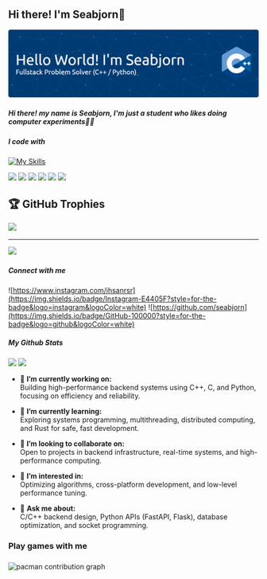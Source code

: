 ## Hi there! I'm Seabjorn👋

![seabbjorn](img/github-header-banner.png)


##### Hi there! my name is Seabjorn, I'm just a student who likes doing computer experiments😶‍🌫️

##### I code with

[![My Skills](https://skillicons.dev/icons?i=cpp,c,cs,html,js,python,laravel)](https://skillicons.dev)

<img src="https://img.shields.io/badge/C%2B%2B-00599C?style=for-the-badge&logo=c%2B%2B&logoColor=white" /> <img src="https://img.shields.io/badge/Python-FFD43B?style=for-the-badge&logo=python&logoColor=blue" /> <img src="https://img.shields.io/badge/Ruby-CC342D?style=for-the-badge&logo=ruby&logoColor=white" /> <img src="https://img.shields.io/badge/C-00599C?style=for-the-badge&logo=c&logoColor=white" /> <img src="https://img.shields.io/badge/Streamlit-FF4B4B?style=for-the-badge&logo=Streamlit&logoColor=white"/> <img src="https://img.shields.io/badge/JavaScript-323330?style=for-the-badge&logo=javascript&logoColor=F7DF1E" />




## 🏆 GitHub Trophies
![](https://github-profile-trophy.vercel.app/?username=francescobianco&theme=radical&no-frame=false&no-bg=true&margin-w=4)

---
[![](https://visitcount.itsvg.in/api?id=francescobianco&icon=0&color=0)](https://visitcount.itsvg.in) 



##### Connect with me
![https://www.instagram.com/ihsanrsr](https://img.shields.io/badge/Instagram-E4405F?style=for-the-badge&logo=instagram&logoColor=white) ![https://github.com/seabjorn](https://img.shields.io/badge/GitHub-100000?style=for-the-badge&logo=github&logoColor=white)

##### My Github Stats
![](https://github-readme-stats.vercel.app/api/top-langs/?username=francescobianco&theme=dark&hide_border=false&include_all_commits=false&count_private=false&layout=compact) ![](https://nirzak-streak-stats.vercel.app/?user=francescobianco&theme=dark&hide_border=false)<br/>


- 🔭 **I’m currently working on:**  
Building high-performance backend systems using C++, C, and Python, focusing on efficiency and reliability.

- 🌱 **I’m currently learning:**  
Exploring systems programming, multithreading, distributed computing, and Rust for safe, fast development.

- 👯 **I’m looking to collaborate on:**  
Open to projects in backend infrastructure, real-time systems, and high-performance computing.

- 🤔 **I’m interested in:**  
Optimizing algorithms, cross-platform development, and low-level performance tuning.

- 💬 **Ask me about:**  
C/C++ backend design, Python APIs (FastAPI, Flask), database optimization, and socket programming.


<h3 align="left">Play games with me</h3>

###

<picture>
  <source media="(prefers-color-scheme: dark)" srcset="https://raw.githubusercontent.com/seanbjorn/seanbjorn/output/pacman-contribution-graph-dark.svg">
  <source media="(prefers-color-scheme: light)" srcset="https://raw.githubusercontent.com/seanbjorn/seanbjorn/output/pacman-contribution-graph.svg">
  <img alt="pacman contribution graph" src="https://raw.githubusercontent.com/seanbjorn/seanbjorn/output/pacman-contribution-graph.svg">
</picture>

###
